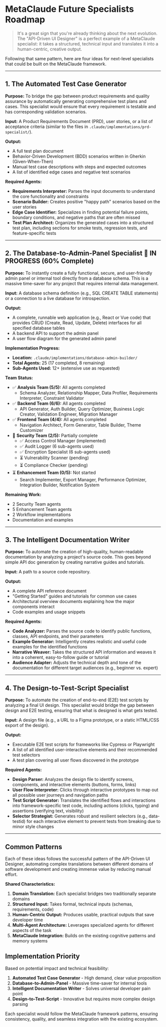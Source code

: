 # MetaClaude Future Specialists Roadmap

> It's a great sign that you're already thinking about the next evolution. The "API-Driven UI Designer" is a perfect example of a MetaClaude specialist: it takes a structured, technical input and translates it into a human-centric, creative output.

Following that same pattern, here are four ideas for next-level specialists that could be built on the MetaClaude framework.

---

## 1. The Automated Test Case Generator

**Purpose:** To bridge the gap between product requirements and quality assurance by automatically generating comprehensive test plans and cases. This specialist would ensure that every requirement is testable and has corresponding validation scenarios.

**Input:** A Product Requirements Document (PRD), user stories, or a list of acceptance criteria (similar to the files in `.claude/implementations/prd-specialist/`).

**Output:**
- A full test plan document
- Behavior-Driven Development (BDD) scenarios written in Gherkin (Given-When-Then)
- Manual test case descriptions with steps and expected outcomes
- A list of identified edge cases and negative test scenarios

**Required Agents:**
- **Requirements Interpreter:** Parses the input documents to understand the core functionality and constraints
- **Scenario Builder:** Creates positive "happy path" scenarios based on the user stories
- **Edge Case Identifier:** Specializes in finding potential failure points, boundary conditions, and negative paths that are often missed
- **Test Plan Architect:** Organizes the generated cases into a structured test plan, including sections for smoke tests, regression tests, and feature-specific tests

---

## 2. The Database-to-Admin-Panel Specialist 🚧 **IN PROGRESS (60% Complete)**

**Purpose:** To instantly create a fully functional, secure, and user-friendly admin panel or internal tool directly from a database schema. This is a massive time-saver for any project that requires internal data management.

**Input:** A database schema definition (e.g., SQL CREATE TABLE statements) or a connection to a live database for introspection.

**Output:**
- A complete, runnable web application (e.g., React or Vue code) that provides CRUD (Create, Read, Update, Delete) interfaces for all specified database tables
- A backend API to support the admin panel
- A user flow diagram for the generated admin panel

**Implementation Progress:**
- **Location:** `.claude/implementations/database-admin-builder/`
- **Total Agents:** 25 (17 completed, 8 remaining)
- **Sub-Agents Used:** 12+ (extensive use as requested)

**Team Status:**
- ✅ **Analysis Team (5/5):** All agents completed
  - Schema Analyzer, Relationship Mapper, Data Profiler, Requirements Interpreter, Constraint Validator
- ✅ **Backend Team (6/6):** All agents completed
  - API Generator, Auth Builder, Query Optimizer, Business Logic Creator, Validation Engineer, Migration Manager
- ✅ **Frontend Team (4/4):** All agents completed
  - Navigation Architect, Form Generator, Table Builder, Theme Customizer
- 🚧 **Security Team (2/5):** Partially complete
  - ✅ Access Control Manager (implemented)
  - ✅ Audit Logger (6 sub-agents used)
  - ✅ Encryption Specialist (6 sub-agents used)
  - ⏳ Vulnerability Scanner (pending)
  - ⏳ Compliance Checker (pending)
- ⏳ **Enhancement Team (0/5):** Not started
  - Search Implementer, Export Manager, Performance Optimizer, Integration Builder, Notification System

**Remaining Work:**
- 2 Security Team agents
- 5 Enhancement Team agents  
- 2 Workflow implementations
- Documentation and examples

---

## 3. The Intelligent Documentation Writer

**Purpose:** To automate the creation of high-quality, human-readable documentation by analyzing a project's source code. This goes beyond simple API doc generation by creating narrative guides and tutorials.

**Input:** A path to a source code repository.

**Output:**
- A complete API reference document
- "Getting Started" guides and tutorials for common use cases
- Architectural overview documents explaining how the major components interact
- Code examples and usage snippets

**Required Agents:**
- **Code Analyzer:** Parses the source code to identify public functions, classes, API endpoints, and their parameters
- **Example Generator:** Intelligently creates realistic and useful code examples for the identified functions
- **Narrative Weaver:** Takes the structured API information and weaves it into a coherent, easy-to-follow guide or tutorial
- **Audience Adapter:** Adjusts the technical depth and tone of the documentation for different target audiences (e.g., beginner vs. expert)

---

## 4. The Design-to-Test-Script Specialist

**Purpose:** To automate the creation of end-to-end (E2E) test scripts by analyzing a final UI design. This specialist would bridge the gap between design and E2E testing, ensuring that what is designed is what gets tested.

**Input:** A design file (e.g., a URL to a Figma prototype, or a static HTML/CSS export of the design).

**Output:**
- Executable E2E test scripts for frameworks like Cypress or Playwright
- A list of all identified user-interactive elements and their recommended test selectors
- A test plan covering all user flows discovered in the prototype

**Required Agents:**
- **Design Parser:** Analyzes the design file to identify screens, components, and interactive elements (buttons, forms, links)
- **User Flow Interpreter:** Clicks through interactive prototypes to map out all possible user journeys and navigation paths
- **Test Script Generator:** Translates the identified flows and interactions into framework-specific test code, including actions (clicks, typing) and assertions (verifying text, visibility)
- **Selector Strategist:** Generates robust and resilient selectors (e.g., data-testid) for each interactive element to prevent tests from breaking due to minor style changes

---

## Common Patterns

Each of these ideas follows the successful pattern of the API-Driven UI Designer, automating complex translations between different domains of software development and creating immense value by reducing manual effort.

**Shared Characteristics:**
1. **Domain Translation:** Each specialist bridges two traditionally separate domains
2. **Structured Input:** Takes formal, technical inputs (schemas, requirements, code)
3. **Human-Centric Output:** Produces usable, practical outputs that save developer time
4. **Multi-Agent Architecture:** Leverages specialized agents for different aspects of the task
5. **MetaClaude Integration:** Builds on the existing cognitive patterns and memory systems

## Implementation Priority

Based on potential impact and technical feasibility:

1. **Automated Test Case Generator** - High demand, clear value proposition
2. **Database-to-Admin-Panel** - Massive time-saver for internal tools
3. **Intelligent Documentation Writer** - Solves universal developer pain point
4. **Design-to-Test-Script** - Innovative but requires more complex design parsing

Each specialist would follow the MetaClaude framework patterns, ensuring consistency, quality, and seamless integration with the existing ecosystem.